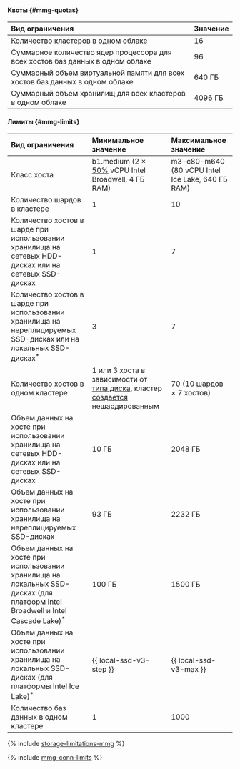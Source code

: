#### Квоты {#mmg-quotas}

| Вид ограничения                                                                | Значение |
|:-------------------------------------------------------------------------------|:---------|
| Количество кластеров в одном облаке                                            | 16       |
| Суммарное количество ядер процессора для всех хостов баз данных в одном облаке | 96       |
| Суммарный объем виртуальной памяти для всех хостов баз данных в одном облаке   | 640 ГБ   |
| Суммарный объем хранилищ для всех кластеров в одном облаке                     | 4096 ГБ  |

#### Лимиты {#mmg-limits}

| Вид ограничения                                                                                                  | Минимальное значение                                                                             | Максимальное значение                            |
|:-----------------------------------------------------------------------------------------------------------------|:-------------------------------------------------------------------------------------------------|:-------------------------------------------------|
| Класс хоста                                                                                                      | b1.medium (2 × [50%](../../compute/concepts/performance-levels.md) vCPU Intel Broadwell, 4 ГБ RAM) | m3-c80-m640 (80 vCPU Intel Ice Lake, 640 ГБ RAM) |
| Количество шардов в кластере                                                                                     | 1                                                                                          | 10                                               |
| Количество хостов в шарде при использовании хранилища на сетевых HDD-дисках или на сетевых SSD-дисках            | 1                                                                                          | 7                                                |
| Количество хостов в шарде при использовании хранилища на нереплицируемых SSD-дисках или на локальных SSD-дисках<sup>*</sup>  | 3                                                                                          | 7                                                |
| Количество хостов в одном кластере                                                                               | 1 или 3 хоста в зависимости от [типа диска](../../managed-mongodb/concepts/storage.md#storage-type-selection), кластер [создается](../../managed-mongodb/operations/cluster-create.md) нешардированным | 70 (10 шардов × 7 хостов)                        |
| Объем данных на хосте при использовании хранилища на сетевых HDD-дисках или на сетевых SSD-дисках                | 10 ГБ                                                                                      | 2048 ГБ                                        |
| Объем данных на хосте при использовании хранилища на нереплицируемых SSD-дисках                                  | 93 ГБ                                                                                      | 2232 ГБ                                        |
| Объем данных на хосте при использовании хранилища на локальных SSD-дисках (для платформ Intel Broadwell и Intel Cascade Lake)<sup>*</sup>                            | 100 ГБ                                                                                     | 1500 ГБ                                        |
| Объем данных на хосте при использовании хранилища на локальных SSD-дисках (для платформы Intel Ice Lake)<sup>*</sup> | {{ local-ssd-v3-step }}                                                                                     | {{ local-ssd-v3-max }}                                        |
| Количество баз данных в одном кластере                                                                           | 1                                                                                          | 1000                                           |

{% include [storage-limitations-mmg](./mmg/storage-limitations-note.md) %}

{% include [mmg-conn-limits](./mmg/conn-limits.md) %}
